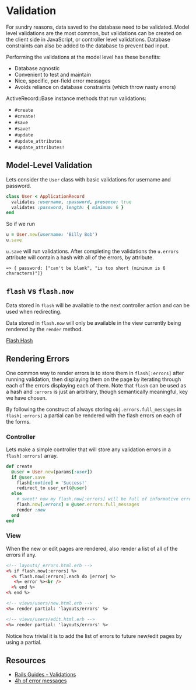 # Validation

For sundry reasons, data saved to the database need to be
validated. Model level validations are the most common, but
validations can be created on the client side in JavaScript, or
controller level validations. Database constraints can also be added
to the database to prevent bad input.

Performing the validations at the model level has these benefits:

* Database agnostic
* Convenient to test and maintain
* Nice, specific, per-field error messages
* Avoids reliance on database constraints (which throw nasty errors)

ActiveRecord::Base instance methods that run validations:
* `#create`
* `#create!`
* `#save`
* `#save!`
* `#update`
* `#update_attributes`
* `#update_attributes!`

## Model-Level Validation

Lets consider the `User` class with basic validations for username and
password.

```ruby
class User < ApplicationRecord
  validates :username, :password, presence: true
  validates :password, length: { minimum: 6 }
end
```

So if we run

```ruby
u = User.new(username: 'Billy Bob')
u.save
```

`u.save` will run validations. After completing the validations the
`u.errors` attribute will contain a hash with all of the errors, by
attribute.

```
=> { password: ["can't be blank", "is too short (minimum is 6 characters)"]}
```

## `flash` vs `flash.now`

Data stored in `flash` will be available to the next controller action
and can be used when redirecting.

Data stored in `flash.now` will only be available in the view
currently being rendered by the `render` method.

[Flash Hash][flash-api]

[flash-api]: http://api.rubyonrails.org/classes/ActionDispatch/Flash/FlashHash.html

## Rendering Errors

One common way to render errors is to store them in `flash[:errors]`
after running validation, then displaying them on the page by
iterating through each of the errors displaying each of them. Note that `flash` can be used as a hash and `:errors` is just an arbitrary, though semantically meaningful, key we have chosen.

By following the construct of always storing
`obj.errors.full_messages` in `flash[:errors]` a partial can be
rendered with the flash errors on each of the forms.

### Controller

Lets make a simple controller that will store any validation errors in
a `flash[:errors]` array.

```ruby
def create
  @user = User.new(params[:user])
  if @user.save
    flash[:notice] = 'Success!'
    redirect_to user_url(@user)
  else
    # sweet! now my flash.now[:errors] will be full of informative errors!
    flash.now[:errors] = @user.errors.full_messages
    render :new
  end
end
```

### View

When the new or edit pages are rendered, also render a list of all of
the errors if any.

```html
<!-- layouts/_errors.html.erb -->
<% if flash.now[:errors] %>
  <% flash.now[:errors].each do |error| %>
   <%= error %><br />
  <% end %>
<% end %>

<!-- views/users/new.html.erb -->
<%= render partial: 'layouts/errors' %>

<!-- views/users/edit.html.erb -->
<%= render partial: 'layouts/errors' %>
```

Notice how trivial it is to add the list of errors to future new/edit
pages by using a partial.

## Resources

* [Rails Guides - Validations][rails-guides-validations]
* [4h of error messages][error-4h]

[rails-guides-validations]: http://edgeguides.rubyonrails.org/active_record_validations.html
[error-4h]: http://uxmas.com/2012/the-4-hs-of-writing-error-messages

